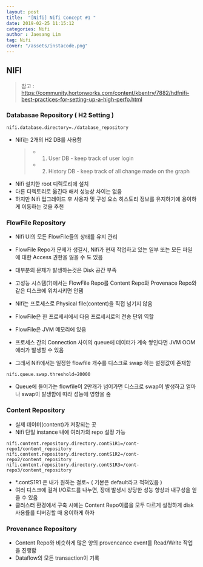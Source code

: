 ```yaml
---
layout: post
title:  "[Nifi] Nifi Concept #1 "
date: 2019-02-25 11:15:12
categories: Nifi 
author : Jaesang Lim
tag: Nifi
cover: "/assets/instacode.png"
---
```


## NIFI 
> 참고 : https://community.hortonworks.com/content/kbentry/7882/hdfnifi-best-practices-for-setting-up-a-high-perfo.html

### Databasae Repository ( H2 Setting )

```nifi.database.directory=./database_repository```

- Nifi는 2개의 H2 DB를 사용함 
  > - 1. User DB - keep track of user login
  > - 2. History DB - keep track of all change made on the graph
- Nifi 설치한 root 디렉토리에 설치
- 다른 디렉토리로 옮긴다 해서 성능상 차이는 없음
- 하지만 Nifi 업그레이드 후 사용자 및 구성 요소 히스토리 정보를 유지하기에 용이하게 이동하는 것을 추천

### FlowFile Repository
- Nifi UI의 모든 FlowFile들의 상태를 유지 관리
- FlowFile Repo가 문제가 생길시, Nifi가 현재 작업하고 있는 일부 또는 모든 파일에 대한 Access 권한을 잃을 수 도 있음
- 대부분의 문제가 발생하는것은 Disk 공간 부족
- 고성능 시스템(?)에서는 FlowFile Repo를 Content Repo와 Provenace Repo와 같은 디스크에 위치시키면 안됌 

- Nifi는 프로세스로 Physical file(content)을 직접 넘기지 않음
- FlowFile은 한 프로세서에서 다음 프로세서로의 전송 단위 역할

- FlowFile은 JVM 메모리에 있음
- 프로세스 간의 Connection 사이의 queue에 데이터가 계속 쌓인다면 JVM OOM 에러가 발생할 수 있음
- 그래서 Nifi에서는 일정한 flowfile 개수를 디스크로 swap 하는 설정값이 존재함

```nifi.queue.swap.threshold=20000```

- Queue에 들어가는 flowfile이 2만개가 넘어가면 디스크로 swap이 발생하고 얼마나 swap이 발생함에 따라 성능에 영향을 줌


### Content Repository
- 실제 데이터(content)가 저장되는 곳 
- Nifi 단일 instance 내에 여러가의 repo 설정 가능

```
nifi.content.repository.directory.contS1R1=/cont-repo1/content_repository
nifi.content.repository.directory.contS1R2=/cont-repo2/content_repository
nifi.content.repository.directory.contS1R3=/cont-repo3/content_repository
```

- *.contS1R1 은 내가 원하는 걸로~ ( 기본은 default라고 적혀있음 )
- 여러 디스크에 걸쳐 I/O로드를 나누면, 장애 발생시 상당한 성능 향상과 내구성을 얻을 수 있음
- 클러스터 환경에서 구축 시에는 Content Repo이름을 모두 다르게 설정하게 disk 사용률를 디버깅할 때 용이하게 하자

### Provenance Repository
- Content Repo와 비슷하게 많은 양의 provencance event를 Read/Write 작업을 진행함
- Dataflow의 모든 transaction이 기록 



